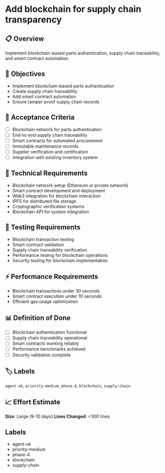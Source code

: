 # Add blockchain for supply chain transparency

## 📋 Overview
Implement blockchain-based parts authentication, supply chain traceability, and smart contract automation.

## 🎯 Objectives
- Implement blockchain-based parts authentication
- Create supply chain traceability
- Add smart contract automation
- Ensure tamper-proof supply chain records

## 📝 Acceptance Criteria
- [ ] Blockchain network for parts authentication
- [ ] End-to-end supply chain traceability
- [ ] Smart contracts for automated procurement
- [ ] Immutable maintenance records
- [ ] Supplier verification and certification
- [ ] Integration with existing inventory system

## 🔧 Technical Requirements
- Blockchain network setup (Ethereum or private network)
- Smart contract development and deployment
- Web3 integration for blockchain interaction
- IPFS for distributed file storage
- Cryptographic verification systems
- Blockchain API for system integration

## 🧪 Testing Requirements
- Blockchain transaction testing
- Smart contract validation
- Supply chain traceability verification
- Performance testing for blockchain operations
- Security testing for blockchain implementation

## ⚡ Performance Requirements
- Blockchain transactions under 30 seconds
- Smart contract execution under 10 seconds
- Efficient gas usage optimization

## 📊 Definition of Done
- [ ] Blockchain authentication functional
- [ ] Supply chain traceability operational
- [ ] Smart contracts working reliably
- [ ] Performance benchmarks achieved
- [ ] Security validation complete

## 🏷️ Labels
`agent-ok`, `priority-medium`, `phase-4`, `blockchain`, `supply-chain`

## 📈 Effort Estimate
**Size**: Large (9-10 days)
**Lines Changed**: <300 lines

## Labels
- agent-ok
- priority-medium
- phase-4
- blockchain
- supply-chain
